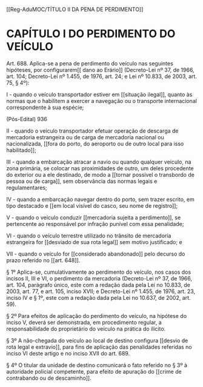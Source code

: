 [[Reg-AduMOC/TÍTULO II DA PENA DE PERDIMENTO]]

# CAPÍTULO I DO PERDIMENTO DO VEÍCULO

Art. 688. Aplica-se a pena de perdimento do veículo nas
seguintes hipóteses, por configurarem[[ dano ao Erário]]
(Decreto-Lei nº 37, de 1966, art. 104; Decreto-Lei nº 1.455,
de 1976, art. 24; e Lei nº 10.833, de 2003, art. 75, § 4º):

I - quando o veículo transportador estiver em [[situação ilegal]],
quanto às normas que o habilitem a exercer a navegação ou
o transporte internacional correspondente à sua espécie;

(Pós-Edital)    936

II - quando o veículo transportador efetuar operação de
descarga de mercadoria estrangeira ou de carga de
mercadoria nacional ou nacionalizada, [[fora do porto, do aeroporto ou de outro local para isso habilitado]];

III - quando a embarcação atracar a navio ou quando
qualquer veículo, na zona primária, se colocar nas
proximidades de outro, um deles procedente do exterior ou
a ele destinado, de modo a [[tornar possível o transbordo de pessoa ou de carga]], sem observância das normas legais e
regulamentares;

IV - quando a embarcação navegar dentro do porto, sem
trazer escrito, em tipo destacado e [[em local visível do casco, seu nome de registro]];

V - quando o veículo conduzir [[mercadoria sujeita a perdimento]], se pertencente ao responsável por infração
punível com essa penalidade;

VI - quando o veículo terrestre utilizado no trânsito de
mercadoria estrangeira for [[desviado de sua rota legal]] sem
motivo justificado; e

VII - quando o veículo for [[considerado abandonado]] pelo
decurso do prazo referido no [[art. 648]].

§ 1º Aplica-se, cumulativamente ao perdimento do veículo,
nos casos dos incisos II, III e VI, o perdimento da mercadoria
(Decreto-Lei nº 37, de 1966, art. 104, parágrafo único, este
com a redação dada pela Lei no 10.833, de 2003, art. 77, e
art. 105, inciso XVII; e Decreto-Lei nº 1.455, de 1976, art. 23,
inciso IV e § 1º, este com a redação dada pela Lei no 10.637,
de 2002, art. 59).

§ 2º Para efeitos de aplicação do perdimento do veículo, na
hipótese do inciso V, deverá ser demonstrada, em
procedimento regular, a responsabilidade do proprietário do
veículo na prática do ilícito.

§ 3º A não-chegada do veículo ao local de destino configura
[[desvio de rota legal e extravio]], para fins de aplicação das
penalidades referidas no inciso VI deste artigo e no inciso
XVII do art. 689.

§ 4º O titular da unidade de destino comunicará o fato
referido no § 3º à autoridade policial competente, para
efeito de apuração do [[crime de contrabando ou de descaminho]].